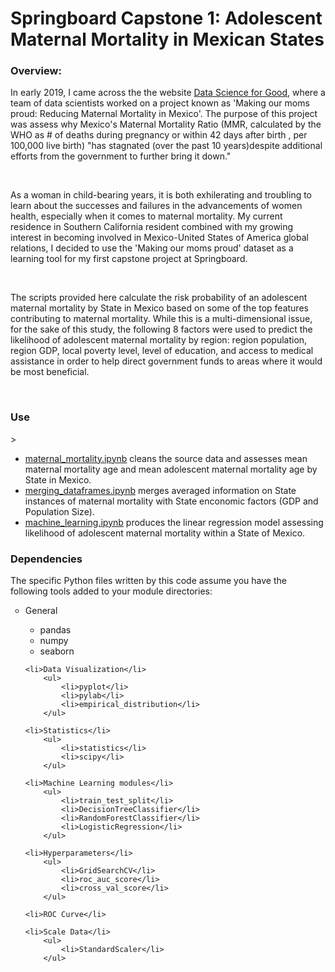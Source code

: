 <h1>Springboard Capstone 1: Adolescent Maternal Mortality in Mexican States</h1>

<h3>Overview:</h3>
<p>In early 2019, I came across the the website <a href="https://dssg.uchicago.edu/2014/08/04/making-our-moms-proud-reducing-maternal-mortality-in-mexico/">Data Science for Good</a>, where a team of data scientists worked on a project known as 'Making our moms proud: Reducing Maternal Mortality in Mexico'. The purpose of this project was assess why Mexico's Maternal Mortality Ratio (MMR, calculated by the WHO as # of deaths during pregnancy or within 42 days after birth , per 100,000 live birth) "has stagnated (over the past 10 years)despite additional efforts from the government to further bring it down."</p>
<br>
<p>As a woman in child-bearing years, it is both exhilerating and troubling to learn about the successes and failures in the advancements of women health, especially when it comes to maternal mortality. My current residence in Southern California resident combined with my growing interest in becoming involved in Mexico-United States of America global relations, I decided to use the 'Making our moms proud' dataset as a learning tool for my first capstone project at Springboard.</p>   
<br>
<p>The scripts provided here calculate the risk probability of an adolescent maternal mortality by State in Mexico based on some of the top features contributing to maternal mortality. While this is a multi-dimensional issue, for the sake of this study, the following 8 factors were used to predict the likelihood of adolescent maternal mortality by region: region population, region GDP, local poverty level, level of education, and access to medical assistance in order to help direct government funds to areas where it would be most beneficial. </p>
<br>
<h3>Use</h3>>
<ul>
     <li><a href="https://github.com/EmSchoof/Capstone-Project-1/blob/master/maternal_mortality.ipynb">maternal_mortality.ipynb</a> cleans the source data and assesses mean maternal mortality age and mean adolescent maternal mortality age by State in Mexico.</li>  
     <li><a href="https://github.com/EmSchoof/Capstone-Project-1/blob/master/merging_dataframes.ipynb">merging_dataframes.ipynb</a> merges averaged information on State instances of maternal mortality with State enconomic factors (GDP and Population Size).</li>  
     <li><a href="https://github.com/EmSchoof/Capstone-Project-1/blob/master/machine_learning.ipynb">machine_learning.ipynb</a> produces the linear regression model assessing likelihood of adolescent maternal mortality within a State of Mexico.</li>  
</ul>
<h3>Dependencies</h3>
The specific Python files written by this code assume you have the following tools added to your module directories:

<ul style="list-style-type:circle;">
    <li>General</li>
        <ul>
            <li>pandas</li>
            <li>numpy</li>
            <li>seaborn</li>
         </ul>

    <li>Data Visualization</li>
        <ul>
            <li>pyplot</li>
            <li>pylab</li>
            <li>empirical_distribution</li>
        </ul>

    <li>Statistics</li>
        <ul>
            <li>statistics</li>
            <li>scipy</li>
        </ul>

    <li>Machine Learning modules</li>
        <ul>
            <li>train_test_split</li>
            <li>DecisionTreeClassifier</li>
            <li>RandomForestClassifier</li>
            <li>LogisticRegression</li>
        </ul>

    <li>Hyperparameters</li>
        <ul>
            <li>GridSearchCV</li>
            <li>roc_auc_score</li>
            <li>cross_val_score</li>
        </ul>

    <li>ROC Curve</li>  

    <li>Scale Data</li>
        <ul>
            <li>StandardScaler</li>
        </ul>
</ul>